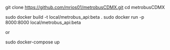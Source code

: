 git clone https://github.com/mrios01/metrobusCDMX.git
cd metrobusCDMX

sudo docker build -t local/metrobus_api:beta .
sudo docker run -p 8000:8000 local/metrobus_api:beta

or

sudo docker-compose up